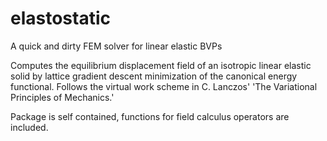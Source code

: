 # elastostatic
A quick and dirty FEM solver for linear elastic BVPs

Computes the equilibrium displacement field of an isotropic linear elastic solid by lattice gradient descent minimization of the canonical energy functional. Follows the virtual work scheme in C. Lanczos' 'The Variational Principles of Mechanics.'

Package is self contained, functions for field calculus operators are included.
